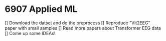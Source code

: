 # 6907 Applied ML

[] Download the datset and do the preprocess
[] Reproduce "Vit2EEG" paper with small samples
[] Read more papers about Transformer EEG data
[] Come up some IDEAs!

